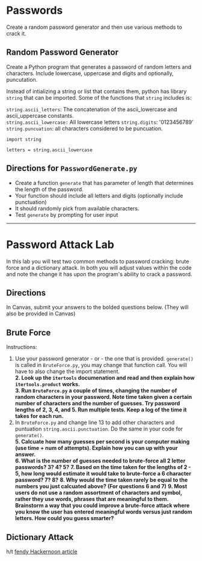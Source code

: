 # Passwords
Create a random password generator and then use various methods to crack it.  

## Random Password Generator
Create a Python program that generates a password of random letters and characters. Include lowercase, uppercase and digits and optionally, puncutation.  

Instead of intializing a string or list that contains them, python has library `string` that can be imported.  Some of the functions that `string` includes is:

`string.ascii_letters`: The concatenation of the ascii_lowercase and ascii_uppercase constants.  
`string.ascii_lowercase:` All lowercase letters
`string.digits`: '0123456789'  
`string.puncuation`: all characters considered to be puncuation.  

```
import string

letters = string.ascii_lowercase

```

## Directions for `PasswordGenerate.py`  
- Create a function `generate` that has parameter of length that determines the length of the password. 
- Your function should include all letters and digits (optionally include punctuation)
- It should randomly pick from available characters. 
- Test `generate` by prompting for user input

---

# Password Attack Lab
In this lab you will test two common methods to password cracking: brute force and a dictionary attack. In both you will adjust values within the code and note the change it has upon the program's ability to crack a password.  

## Directions
In Canvas, submit your answers to the bolded questions below. (They will also be provided in Canvas)

## Brute Force  
Instructions:
1. Use your password generator - or - the one that is provided.  `generate()` is called in `BruteForce.py`, you may change that function call.  You will have to also change the import statement.    
**2. Look up the `itertools` documenation and read and then explain how `itertools.product` works.**  
**3. Run `BruteForce.py` a couple of times, changing the number of random characters in your password.  Note time taken given a certain number of characters and the number of guesses.  Try password lengths of 2, 3, 4, and 5. Run multiple tests.  Keep a log of the time it takes for each run.**  
4. In `BruteForce.py` and change line 13 to add other characters and puntuation `string.ascii.punctuation`.  Do the same in your code for `generate()`.  
**5. Calcuate how many guesses per second is your computer making (use time + num of attempts).  Explain how you can up with your answer.**   
**6. What is the number of guesses needed to brute-force all 2 letter passwords? 3? 4? 5?**
**7. Based on the time taken for the lengths of 2 - 5, how long would estimate it would take to brute-force a 6 character password? 7? 8?**
**8. Why would the time taken rarely be equal to the numbers you just calcuated above? (For questions 6 and 7)**
**9. Most users do not use a random assortment of characters and symbol, rather they use words, phrases that are meaningful to them.  Brainstorm a way that you could improve a brute-force attack where you know the user has entered meaningful words versus just random letters.  How could you guess smarter?** 


## Dictionary Attack  
h/t [fendy Hackernoon article](https://hackernoon.com/i-cracked-40000-passwords-with-python-yours-might-have-been-one-of-them-3fr32je)





